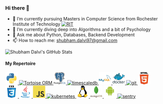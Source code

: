 ### Hi there 👋


- 🔭 I’m currently pursuing Masters in Computer Science from Rochester Institute of Technology <a href="https://www.rit.edu/" target="_blank"> <img src="https://www.rit.edu/brandportal/sites/rit.edu.brandportal/files/inline-images/new_RIT_logo1_RGB_0.png" alt="RIT" width="18" height="10"/> </a>
- 🌱 I’m currently diving deep into Algorithms and a bit of Psychology
- 💬 Ask me about Python, Databases, Backend Development
- 📫 How to reach me: <a href="mailto:shubham.dalvi97@gmail.com">shubham.dalvi97@gmail.com</a>


<img src="https://github-readme-stats.vercel.app/api?username=saintlyzero&show_icons=true&theme=dracula&hide=commits" alt="Shubham Dalvi's GitHub Stats"></img>


<h4 align="left">My Repertoire</h4>
<p align="left"> <a href="https://www.python.org" target="_blank"> <img src="https://raw.githubusercontent.com/devicons/devicon/master/icons/python/python-original.svg" alt="python" width="40" height="40"/> </a> <a href="https://github.com/tortoise" target="_blank"> <img src="https://avatars.githubusercontent.com/u/42678965" alt="Tortoise ORM" width="40" height="40"/> </a> <a href="https://www.postgresql.org" target="_blank"> <img src="https://raw.githubusercontent.com/devicons/devicon/master/icons/postgresql/postgresql-original-wordmark.svg" alt="postgresql" width="40" height="40"/> </a> <a href="https://www.timescale.com/" target="_blank"> <img src="https://avatars.githubusercontent.com/u/8986001" alt="timescaledb" width="40" height="40"/> </a> <a href="https://www.mysql.com/" target="_blank"> <img src="https://raw.githubusercontent.com/devicons/devicon/master/icons/mysql/mysql-original-wordmark.svg" alt="mysql" width="40" height="40"/> </a> <a href="https://www.docker.com/" target="_blank"> <img src="https://raw.githubusercontent.com/devicons/devicon/master/icons/docker/docker-original-wordmark.svg" alt="docker" width="40" height="40"/> </a> <a href="https://git-scm.com/" target="_blank">  <img src="https://www.vectorlogo.zone/logos/git-scm/git-scm-icon.svg" alt="git" width="40" height="40"/> </a> <a href="https://www.w3.org/html/" target="_blank"> <img src="https://raw.githubusercontent.com/devicons/devicon/master/icons/html5/html5-original-wordmark.svg" alt="html5" width="40" height="40"/> </a><a href="https://www.w3schools.com/css/" target="_blank"> <img src="https://raw.githubusercontent.com/devicons/devicon/master/icons/css3/css3-original-wordmark.svg" alt="css3" width="40" height="40"/> </a> <a href="https://www.java.com" target="_blank"> <img src="https://raw.githubusercontent.com/devicons/devicon/master/icons/java/java-original.svg" alt="java" width="40" height="40"/> </a> <a href="https://developer.mozilla.org/en-US/docs/Web/JavaScript" target="_blank"> <img src="https://raw.githubusercontent.com/devicons/devicon/master/icons/javascript/javascript-original.svg" alt="javascript" width="40" height="40"/> </a> <a href="https://kubernetes.io" target="_blank"> <img src="https://www.vectorlogo.zone/logos/kubernetes/kubernetes-icon.svg" alt="kubernetes" width="40" height="40"/> </a> <a href="https://www.linux.org/" target="_blank"> <img src="https://raw.githubusercontent.com/devicons/devicon/master/icons/linux/linux-original.svg" alt="linux" width="40" height="40"/> </a> <a href="https://www.mongodb.com/" target="_blank"> <img src="https://raw.githubusercontent.com/devicons/devicon/master/icons/mongodb/mongodb-original-wordmark.svg" alt="mongodb" width="40" height="40"/> </a>  <a href="https://developer.android.com" target="_blank"> <img src="https://raw.githubusercontent.com/devicons/devicon/master/icons/android/android-original-wordmark.svg" alt="android" width="40" height="40"/> </a>
 <a href="https://sentry.io/" target="_blank"> <img src="https://symbols.getvecta.com/stencil_95/63_sentry-icon.dc415135e6.svg" alt="sentry" width="40" height="40"/> </a></p>
 
<!--TODO: add ProductHunt Badge-->
